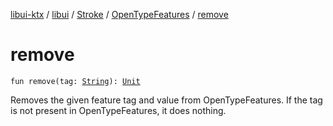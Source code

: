 [libui-ktx](../../../index.md) / [libui](../../index.md) / [Stroke](../index.md) / [OpenTypeFeatures](index.md) / [remove](./remove.md)

# remove

`fun remove(tag: `[`String`](https://kotlinlang.org/api/latest/jvm/stdlib/kotlin/-string/index.html)`): `[`Unit`](https://kotlinlang.org/api/latest/jvm/stdlib/kotlin/-unit/index.html)

Removes the given feature tag and value from OpenTypeFeatures. If the tag is not present
in OpenTypeFeatures, it does nothing.

